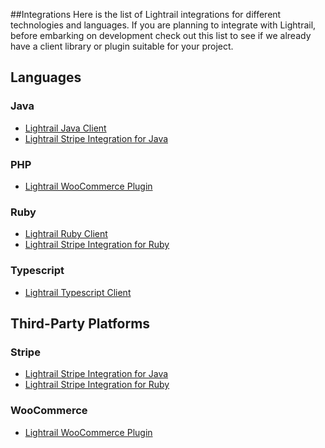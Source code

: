 ##Integrations
Here is the list of Lightrail integrations for different technologies and languages. If you are planning to integrate with Lightrail, before embarking on development check out this list to see if we already have a client library or plugin suitable for your project.

## Languages

### Java
- [Lightrail Java Client](https://github.com/Giftbit/lightrail-client-java)
- [Lightrail Stripe Integration for Java](https://github.com/Giftbit/lightrail-stripe-java)

### PHP

- [Lightrail WooCommerce Plugin](https://wordpress.org/plugins/lightrail-for-woocommerce/)

### Ruby
- [Lightrail Ruby Client](https://github.com/Giftbit/lightrail-client-ruby)
- [Lightrail Stripe Integration for Ruby](https://github.com/Giftbit/lightrail-stripe-ruby)

### Typescript
- [Lightrail Typescript Client](https://github.com/Giftbit/lightrail-client-javascript)

## Third-Party Platforms

### Stripe
- [Lightrail Stripe Integration for Java](https://github.com/Giftbit/lightrail-stripe-java)
- [Lightrail Stripe Integration for Ruby](https://github.com/Giftbit/lightrail-stripe-ruby)


### WooCommerce
- [Lightrail WooCommerce Plugin](https://wordpress.org/plugins/lightrail-for-woocommerce/)